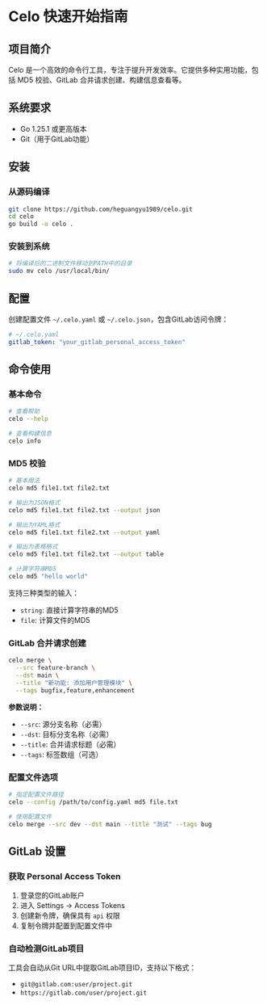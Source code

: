 # Celo 快速开始指南

## 项目简介

Celo 是一个高效的命令行工具，专注于提升开发效率。它提供多种实用功能，包括 MD5 校验、GitLab 合并请求创建、构建信息查看等。

## 系统要求

- Go 1.25.1 或更高版本
- Git（用于GitLab功能）

## 安装

### 从源码编译

```bash
git clone https://github.com/heguangyu1989/celo.git
cd celo
go build -o celo .
```

### 安装到系统

```bash
# 将编译后的二进制文件移动到PATH中的目录
sudo mv celo /usr/local/bin/
```

## 配置

创建配置文件 `~/.celo.yaml` 或 `~/.celo.json`，包含GitLab访问令牌：

```yaml
# ~/.celo.yaml
gitlab_token: "your_gitlab_personal_access_token"
```

## 命令使用

### 基本命令

```bash
# 查看帮助
celo --help

# 查看构建信息
celo info
```

### MD5 校验

```bash
# 基本用法
celo md5 file1.txt file2.txt

# 输出为JSON格式
celo md5 file1.txt file2.txt --output json

# 输出为YAML格式
celo md5 file1.txt file2.txt --output yaml

# 输出为表格格式
celo md5 file1.txt file2.txt --output table

# 计算字符串MD5
celo md5 "hello world"
```

支持三种类型的输入：
- `string`: 直接计算字符串的MD5
- `file`: 计算文件的MD5

### GitLab 合并请求创建

```bash
celo merge \
  --src feature-branch \
  --dst main \
  --title "新功能: 添加用户管理模块" \
  --tags bugfix,feature,enhancement
```

**参数说明：**
- `--src`: 源分支名称（必需）
- `--dst`: 目标分支名称（必需）
- `--title`: 合并请求标题（必需）
- `--tags`: 标签数组（可选）

### 配置文件选项

```bash
# 指定配置文件路径
celo --config /path/to/config.yaml md5 file.txt

# 使用配置文件
celo merge --src dev --dst main --title "测试" --tags bug
```



## GitLab 设置

### 获取 Personal Access Token

1. 登录您的GitLab账户
2. 进入 Settings → Access Tokens
3. 创建新令牌，确保具有 `api` 权限
4. 复制令牌并配置到配置文件中

### 自动检测GitLab项目

工具会自动从Git URL中提取GitLab项目ID，支持以下格式：
- `git@gitlab.com:user/project.git`
- `https://gitlab.com/user/project.git`